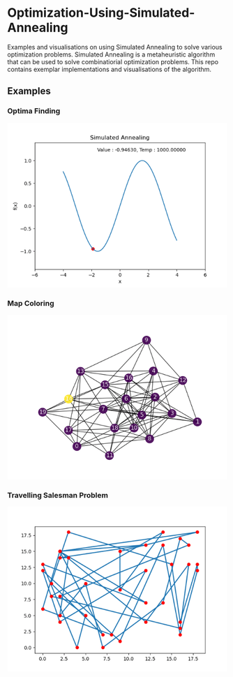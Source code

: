 # Optimization-Using-Simulated-Annealing
Examples and visualisations on using Simulated Annealing to solve various optimization problems.
Simulated Annealing is a metaheuristic algorithm that can be used to solve combinatiorial optimization problems. This repo contains exemplar implementations and visualisations of the algorithm.

<h2>Examples</h2>

<h3>Optima Finding</h3>

![](https://github.com/hrishikeshathalye/Optimization-Using-Simulated-Annealing/blob/main/Minima/minima.gif)

<h3>Map Coloring</h3>

![](https://github.com/hrishikeshathalye/Optimization-Using-Simulated-Annealing/blob/main/Map%20Coloring/coloring.gif)

<h3>Travelling Salesman Problem</h3>

![](https://github.com/hrishikeshathalye/Optimization-Using-Simulated-Annealing/blob/main/TSP/tsp.gif)
